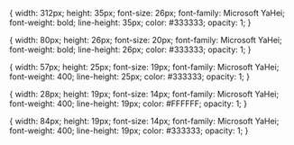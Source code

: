 <!-- 标题 -->
{
  width: 312px;
  height: 35px;
  font-size: 26px;
  font-family: Microsoft YaHei;
  font-weight: bold;
  line-height: 35px;
  color: #333333;
  opacity: 1;
}
<!-- 用户登录 -->
{
  width: 80px;
  height: 26px;
  font-size: 20px;
  font-family: Microsoft YaHei;
  font-weight: bold;
  line-height: 26px;
  color: #333333;
  opacity: 1;
}
<!-- 账号、密码 -->
{
  width: 57px;
  height: 25px;
  font-size: 19px;
  font-family: Microsoft YaHei;
  font-weight: 400;
  line-height: 25px;
  color: #333333;
  opacity: 1;
}
<!-- 登录 -->
{
  width: 28px;
  height: 19px;
  font-size: 14px;
  font-family: Microsoft YaHei;
  font-weight: 400;
  line-height: 19px;
  color: #FFFFFF;
  opacity: 1;
}
<!-- 记住登录状态 -->
{
  width: 84px;
  height: 19px;
  font-size: 14px;
  font-family: Microsoft YaHei;
  font-weight: 400;
  line-height: 19px;
  color: #333333;
  opacity: 1;
}










